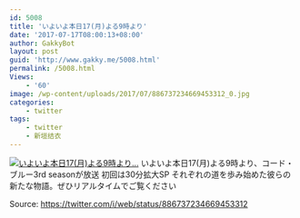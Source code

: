 ```yaml
---
id: 5008
title: 'いよいよ本日17(月)よる9時より'
date: '2017-07-17T08:00:13+08:00'
author: GakkyBot
layout: post
guid: 'http://www.gakky.me/5008.html'
permalink: /5008.html
Views:
    - '60'
image: /wp-content/uploads/2017/07/886737234669453312_0.jpg
categories:
    - twitter
tags:
    - twitter
    - 新垣结衣
---
```


[![いよいよ本日17(月)よる9時より...](http://www.yui-aragaki.org/wp-content/uploads/2017/07/886737234669453312_0.jpg)](http://www.yui-aragaki.org/wp-content/uploads/2017/07/886737234669453312_0.jpg)
いよいよ本日17(月)よる9時より、コード・ブルー3rd seasonが放送
初回は30分拡大SP
それぞれの道を歩み始めた彼らの新たな物語。ぜひリアルタイムでご覧ください

Source: <https://twitter.com/i/web/status/886737234669453312>
